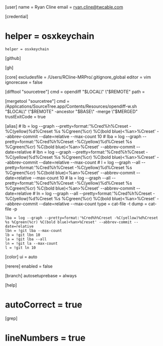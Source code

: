 [user]
	name = Ryan Cline
	email = ryan.cline@twcable.com

[credential]
   # helper = osxkeychain
	helper = osxkeychain

[github]

[gh]


[core]
	excludesfile = /Users/RCline-MRPro/.gitignore_global
	editor = vim
	ignorecase = false

[difftool "sourcetree"]
	cmd = opendiff \"$LOCAL\" \"$REMOTE\"
	path = 

[mergetool "sourcetree"]
	cmd = /Applications/SourceTree.app/Contents/Resources/opendiff-w.sh \"$LOCAL\" \"$REMOTE\" -ancestor \"$BASE\" -merge \"$MERGED\"
	trustExitCode = true

[alias]
	# lb = log --graph --pretty=format:'%Cred%h%Creset -%C(yellow)%d%Creset %s %Cgreen(%cr) %C(bold blue)<%an>%Creset' --abbrev-commit --date=relative --max-count 10
	# lba = log --graph --pretty=format:'%Cred%h%Creset -%C(yellow)%d%Creset %s %Cgreen(%cr) %C(bold blue)<%an>%Creset' --abbrev-commit --date=relative
	# lbn = log --graph --pretty=format:'%Cred%h%Creset -%C(yellow)%d%Creset %s %Cgreen(%cr) %C(bold blue)<%an>%Creset' --abbrev-commit --date=relative --max-count
	# l = log --graph --all --pretty=format:'%Cred%h%Creset -%C(yellow)%d%Creset %s %Cgreen(%cr) %C(bold blue)<%an>%Creset' --abbrev-commit --date=relative --max-count 10
	# la = log --graph --all --pretty=format:'%Cred%h%Creset -%C(yellow)%d%Creset %s %Cgreen(%cr) %C(bold blue)<%an>%Creset' --abbrev-commit --date=relative
	# ln = log --graph --all --pretty=format:'%Cred%h%Creset -%C(yellow)%d%Creset %s %Cgreen(%cr) %C(bold blue)<%an>%Creset' --abbrev-commit --date=relative --max-count
	type = cat-file -t
	dump = cat-file -p


	lba = log --graph --pretty=format:'%Cred%h%Creset -%C(yellow)%d%Creset %s %Cgreen(%cr) %C(bold blue)<%an>%Creset' --abbrev-commit --date=relative
	lbn = !git lba --max-count
	lb = !git lbn 10
	la = !git lba --all
	ln = !git la --max-count
	l = !git ln 10

[color]
	ui = auto

[rerere]
	enabled = false

[branch]
	autosetuprebase = always

[help]
   # autoCorrect = true

[grep]
   # lineNumbers = true
